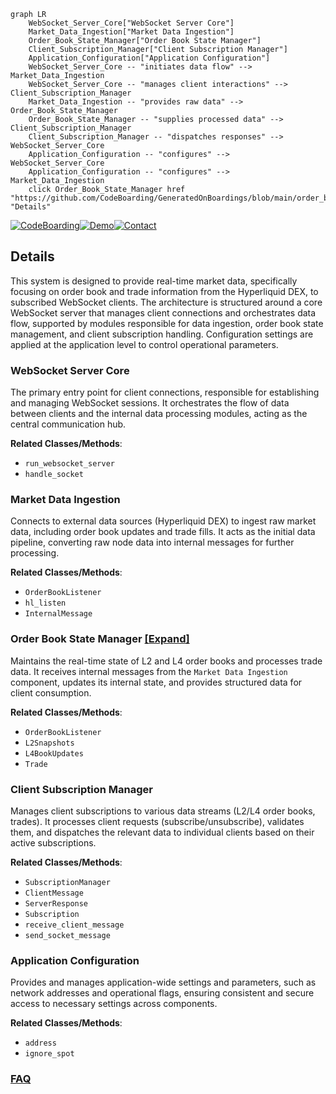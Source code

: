 ```mermaid
graph LR
    WebSocket_Server_Core["WebSocket Server Core"]
    Market_Data_Ingestion["Market Data Ingestion"]
    Order_Book_State_Manager["Order Book State Manager"]
    Client_Subscription_Manager["Client Subscription Manager"]
    Application_Configuration["Application Configuration"]
    WebSocket_Server_Core -- "initiates data flow" --> Market_Data_Ingestion
    WebSocket_Server_Core -- "manages client interactions" --> Client_Subscription_Manager
    Market_Data_Ingestion -- "provides raw data" --> Order_Book_State_Manager
    Order_Book_State_Manager -- "supplies processed data" --> Client_Subscription_Manager
    Client_Subscription_Manager -- "dispatches responses" --> WebSocket_Server_Core
    Application_Configuration -- "configures" --> WebSocket_Server_Core
    Application_Configuration -- "configures" --> Market_Data_Ingestion
    click Order_Book_State_Manager href "https://github.com/CodeBoarding/GeneratedOnBoardings/blob/main/order_book_server/Order_Book_State_Manager.md" "Details"
```

[![CodeBoarding](https://img.shields.io/badge/Generated%20by-CodeBoarding-9cf?style=flat-square)](https://github.com/CodeBoarding/GeneratedOnBoardings)[![Demo](https://img.shields.io/badge/Try%20our-Demo-blue?style=flat-square)](https://www.codeboarding.org/demo)[![Contact](https://img.shields.io/badge/Contact%20us%20-%20contact@codeboarding.org-lightgrey?style=flat-square)](mailto:contact@codeboarding.org)

## Details

This system is designed to provide real-time market data, specifically focusing on order book and trade information from the Hyperliquid DEX, to subscribed WebSocket clients. The architecture is structured around a core WebSocket server that manages client connections and orchestrates data flow, supported by modules responsible for data ingestion, order book state management, and client subscription handling. Configuration settings are applied at the application level to control operational parameters.

### WebSocket Server Core
The primary entry point for client connections, responsible for establishing and managing WebSocket sessions. It orchestrates the flow of data between clients and the internal data processing modules, acting as the central communication hub.


**Related Classes/Methods**:

- `run_websocket_server`
- `handle_socket`


### Market Data Ingestion
Connects to external data sources (Hyperliquid DEX) to ingest raw market data, including order book updates and trade fills. It acts as the initial data pipeline, converting raw node data into internal messages for further processing.


**Related Classes/Methods**:

- `OrderBookListener`
- `hl_listen`
- `InternalMessage`


### Order Book State Manager [[Expand]](./Order_Book_State_Manager.md)
Maintains the real-time state of L2 and L4 order books and processes trade data. It receives internal messages from the `Market Data Ingestion` component, updates its internal state, and provides structured data for client consumption.


**Related Classes/Methods**:

- `OrderBookListener`
- `L2Snapshots`
- `L4BookUpdates`
- `Trade`


### Client Subscription Manager
Manages client subscriptions to various data streams (L2/L4 order books, trades). It processes client requests (subscribe/unsubscribe), validates them, and dispatches the relevant data to individual clients based on their active subscriptions.


**Related Classes/Methods**:

- `SubscriptionManager`
- `ClientMessage`
- `ServerResponse`
- `Subscription`
- `receive_client_message`
- `send_socket_message`


### Application Configuration
Provides and manages application-wide settings and parameters, such as network addresses and operational flags, ensuring consistent and secure access to necessary settings across components.


**Related Classes/Methods**:

- `address`
- `ignore_spot`




### [FAQ](https://github.com/CodeBoarding/GeneratedOnBoardings/tree/main?tab=readme-ov-file#faq)